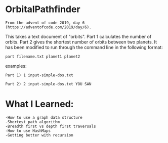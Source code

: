 # OrbitalPathfinder

	From the advent of code 2019, day 6 (https://adventofcode.com/2019/day/6). 
This takes a text document of "orbits". Part 1 calculates the number of orbits. Part 2 gives the shortest number of 
orbits between two planets. It has been modified to run through the command line in the following format:

	part filename.txt planet1 planet2

examples:

	Part 1) 1 input-simple-dos.txt

	Part 2) 2 input-simple-dos.txt YOU SAN

# What I Learned:

	-How to use a graph data structure
	-Shortest path algorithm
	-Breadth first vs depth first traversals
	-How to use HashMaps
	-Getting better with recursion
	
